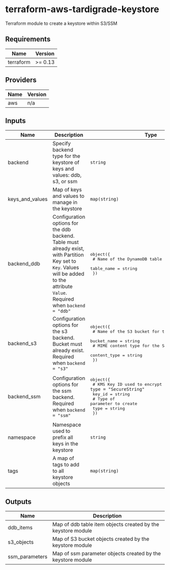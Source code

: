 # terraform-aws-tardigrade-keystore

Terraform module to create a keystore within S3/SSM


<!-- BEGIN TFDOCS -->
## Requirements

| Name | Version |
|------|---------|
| terraform | >= 0.13 |

## Providers

| Name | Version |
|------|---------|
| aws | n/a |

## Inputs

| Name | Description | Type | Default | Required |
|------|-------------|------|---------|:--------:|
| backend | Specify backend type for the keystore of keys and values: ddb, s3, or ssm | `string` | n/a | yes |
| keys\_and\_values | Map of keys and values to manage in the keystore | `map(string)` | n/a | yes |
| backend\_ddb | Configuration options for the ddb backend. Table must already exist, with Partition Key set to `Key`. Values will be added to the attribute `Value`. Required when `backend = "ddb"` | <pre>object({<br>    # Name of the DynamoDB table for the keystore<br>    table_name = string<br>  })</pre> | `null` | no |
| backend\_s3 | Configuration options for the s3 backend. Bucket must already exist. Required when `backend = "s3"` | <pre>object({<br>    # Name of the S3 bucket for the keystore<br>    bucket_name = string<br>    # MIME content type for the S3 objects<br>    content_type = string<br>  })</pre> | `null` | no |
| backend\_ssm | Configuration options for the ssm backend. Required when `backend = "ssm"` | <pre>object({<br>    # KMS Key ID used to encrypt the parameter, when `type = "SecureString"`<br>    key_id = string<br>    # Type of parameter to create<br>    type = string<br>  })</pre> | `null` | no |
| namespace | Namespace used to prefix all keys in the keystore | `string` | `null` | no |
| tags | A map of tags to add to all keystore objects | `map(string)` | `{}` | no |

## Outputs

| Name | Description |
|------|-------------|
| ddb\_items | Map of ddb table item objects created by the keystore module |
| s3\_objects | Map of S3 bucket objects created by the keystore module |
| ssm\_parameters | Map of ssm parameter objects created by the keystore module |

<!-- END TFDOCS -->
